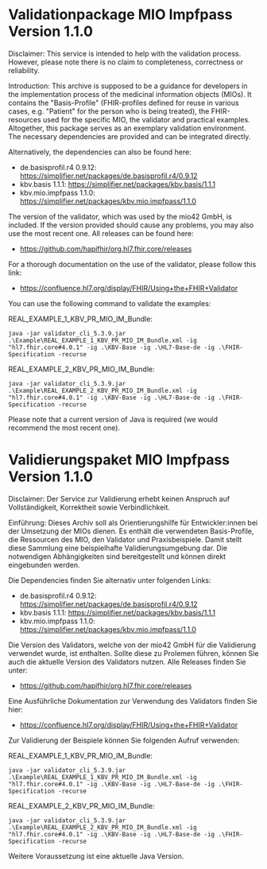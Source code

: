 # Validationpackage MIO Impfpass Version 1.1.0

Disclaimer:
This service is intended to help with the validation process. However, please note there is no claim to completeness, correctness or reliability. 

Introduction:
This archive is supposed to be a guidance for developers in the implementation process of the medicinal information objects (MIOs). It contains the "Basis-Profile" (FHIR-profiles defined for reuse in various cases, e.g. "Patient" for the person who is being treated), the FHIR-resources used for the specific MIO, the validator and practical examples. Altogether, this package serves as an exemplary validation environment. The necessary dependencies are provided and can be integrated directly. 

Alternatively, the dependencies can also be found here:
- de.basisprofil.r4 0.9.12: https://simplifier.net/packages/de.basisprofil.r4/0.9.12
- kbv.basis 1.1.1: https://simplifier.net/packages/kbv.basis/1.1.1
- kbv.mio.impfpass 1.1.0: https://simplifier.net/packages/kbv.mio.impfpass/1.1.0

The version of the validator, which was used by the mio42 GmbH, is included. If the version provided should cause any problems, you may also use the most recent one. All releases can be found here:
- https://github.com/hapifhir/org.hl7.fhir.core/releases

For a thorough documentation on the use of the validator, please follow this link:
- https://confluence.hl7.org/display/FHIR/Using+the+FHIR+Validator

You can use the following command to validate the examples:

REAL_EXAMPLE_1_KBV_PR_MIO_IM_Bundle:
```
java -jar validator_cli_5.3.9.jar .\Example\REAL_EXAMPLE_1_KBV_PR_MIO_IM_Bundle.xml -ig "hl7.fhir.core#4.0.1" -ig .\KBV-Base -ig .\HL7-Base-de -ig .\FHIR-Specification -recurse
```

REAL_EXAMPLE_2_KBV_PR_MIO_IM_Bundle:
```
java -jar validator_cli_5.3.9.jar .\Example\REAL_EXAMPLE_2_KBV_PR_MIO_IM_Bundle.xml -ig "hl7.fhir.core#4.0.1" -ig .\KBV-Base -ig .\HL7-Base-de -ig .\FHIR-Specification -recurse
```

Please note that a current version of Java is required (we would recommend the most recent one). 



# Validierungspaket MIO Impfpass Version 1.1.0

Disclaimer: 
Der Service zur Validierung erhebt keinen Anspruch auf Vollständigkeit, Korrektheit sowie Verbindlichkeit.

Einführung:
Dieses Archiv soll als Orientierungshilfe für Entwickler:innen bei der Umsetzung der MIOs dienen. 
Es enthält die verwendeten Basis-Profile, die Ressourcen des MIO, den Validator und Praxisbeispiele. Damit stellt diese Sammlung eine beispielhafte Validierungsumgebung dar. Die notwendigen Abhängigkeiten sind bereitgestellt und können direkt eingebunden werden.

Die Dependencies finden Sie alternativ unter folgenden Links:

- de.basisprofil.r4 0.9.12: https://simplifier.net/packages/de.basisprofil.r4/0.9.12
- kbv.basis 1.1.1: https://simplifier.net/packages/kbv.basis/1.1.1
- kbv.mio.impfpass 1.1.0: https://simplifier.net/packages/kbv.mio.impfpass/1.1.0

Die Version des Validators, welche von der mio42 GmbH für die Validierung verwendet wurde, ist enthalten. Sollte diese zu Prolemen führen, können Sie auch die aktuelle Version des Validators nutzen. Alle Releases finden Sie unter: 
- https://github.com/hapifhir/org.hl7.fhir.core/releases

Eine Ausführliche Dokumentation zur Verwendung des Validators finden Sie hier:
- https://confluence.hl7.org/display/FHIR/Using+the+FHIR+Validator

Zur Validierung der Beispiele können Sie folgenden Aufruf verwenden:

REAL_EXAMPLE_1_KBV_PR_MIO_IM_Bundle:
```
java -jar validator_cli_5.3.9.jar .\Example\REAL_EXAMPLE_1_KBV_PR_MIO_IM_Bundle.xml -ig "hl7.fhir.core#4.0.1" -ig .\KBV-Base -ig .\HL7-Base-de -ig .\FHIR-Specification -recurse
```

REAL_EXAMPLE_2_KBV_PR_MIO_IM_Bundle:
```
java -jar validator_cli_5.3.9.jar .\Example\REAL_EXAMPLE_2_KBV_PR_MIO_IM_Bundle.xml -ig "hl7.fhir.core#4.0.1" -ig .\KBV-Base -ig .\HL7-Base-de -ig .\FHIR-Specification -recurse
```

Weitere Voraussetzung ist eine aktuelle Java Version.
